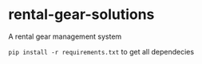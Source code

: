 # rental-gear-solutions

A rental gear management system

`pip install -r requirements.txt` to get all dependecies